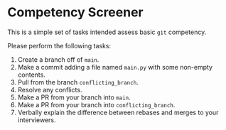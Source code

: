 # Competency Screener

This is a simple set of tasks intended assess basic `git` competency.

Please perform the following tasks:
1. Create a branch off of `main`.
2. Make a commit adding a file named `main.py` with some non-empty contents.
3. Pull from the branch `conflicting_branch`.
4. Resolve any conflicts.
5. Make a PR from your branch into `main`.
6. Make a PR from your branch into `conflicting_branch`.
7. Verbally explain the difference between rebases and merges to your interviewers.
